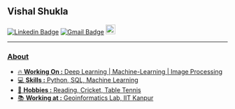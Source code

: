 
## Vishal Shukla 
[![Linkedin Badge](https://img.shields.io/badge/-VishalShukla-blue?style=flat-square&logo=Linkedin&logoColor=white&link=https://www.linkedin.com/in/vishal-shukla-658784188/)](https://www.linkedin.com/in/vishal-shukla-658784188/) [![Gmail Badge](https://img.shields.io/badge/-vishalshuklak02@gmail.com-c14438?style=flat-square&logo=Gmail&logoColor=white&link=mailto:vishalshuklak02@gmail.com)](mailto:vishalshuklak02@gmail.com)
<a href="https://www.hackerrank.com/vishalshuklak800">
  <img alt="Vishal's Hackerank" width="22px" src="https://cdn.jsdelivr.net/npm/simple-icons@v3/icons/hackerrank.svg" />


---------------------------------------------------------------------------------------------------------------------------------------------------------------------------------
### About
-  :fire: **Working On :** Deep Learning | Machine-Learning | Image Processing 
-  :computer: **Skills :** Python, SQL, Machine Learning 
-  :bat: **Hobbies :** Reading, Cricket, Table Tennis
-  :books: **Working at :** Geoinformatics Lab, IIT Kanpur
